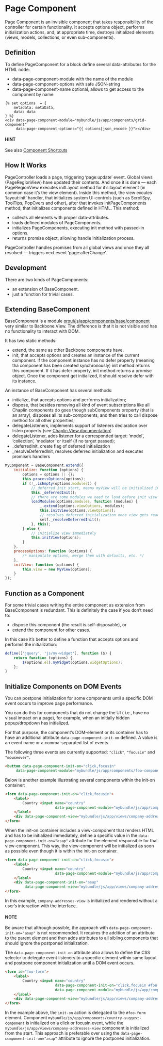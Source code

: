 <a id="dev-doc-frontend-page-component"></a>

# Page Component

Page Component is an invisible component that takes responsibility of the controller for certain functionality. It accepts options object, performs initialization actions, and, at appropriate time, destroys initialized elements (views, models, collections, or even sub-components).

## Definition

To define PageComponent for a block define several data-attributes for the HTML node:

- data-page-component-module with the name of the module
- data-page-component-options with safe JSON-string
- data-page-component-name optional, allows to get access to the component by name

```twig
{% set options  = {
    metadata: metaData,
    data: data
} %}
<div data-page-component-module="mybundle/js/app/components/grid-component"
     data-page-component-options="{{ options|json_encode }}"></div>
```

#### HINT
See also [Component Shortcuts](component-shortcuts.md#dev-doc-frontend-component-shortcuts)

## How It Works

PageController loads a page, triggering ‘page:update’ event. Global views (PageRegionView) have updated their contents. And once it is done — each PageRegionView executes initLayout method for it’s layout element (in common case it’s the view element). Inside this method, the view excutes ‘layout:init’ handler, that initializes system UI-controls (such as ScrollSpy, ToolTips, PopOvers and other), after that invokes initPageComponents method, that initializes components defined in HTML. This method:

- collects all elements with proper data-attributes.
- loads defined modules of PageComponents.
- initializes PageComponents, executing init method with passed-in options.
- returns promise object, allowing handle initialization process.

PageController handles promises from all global views and once they all resolved — triggers next event ‘page:afterChange’.

## Development

There are two kinds of PageComponents:

- an extension of BaseComponent.
- just a function for trivial cases.

## Extending BaseComponent

BaseComponent is a module <a href="https://github.com/oroinc/platform/blob/5.0/src/Oro/Bundle/UIBundle/Resources/public/js/app/components/base/component.js" target="_blank">oroui/js/app/components/base/component</a> very similar to Backbone.View. The difference is that it is not visible and has no functionality to interact with DOM.

It has two static methods:

- extend, the same as other Backbone components have.
- init, that accepts options and creates an instance of the current component. If the component instance has no defer property (meaning tha component has been created synchronously) init method returns this component. If it has defer property, init method returns a promise object. Once the component get initialized, it should resolve defer with its instance.

An instance of BaseComponent has several methods:

- initialize, that accepts options and performs initialization;
- dispose, that besides removing all kind of event subscriptions like all Chaplin components do goes though subComponents property (that is an array), disposes all its sub-components, and then tries to call dispose method for all other properties;
- delegateListeners, implements support of listeners declaration over listen property (see <a href="http://docs.chaplinjs.org/chaplin.view.html#toc_5" target="_blank">Chaplin.View documentation</a>)
- delegateListener, adds listener for a corresponded target: ‘model’, ‘collection’, ‘mediator’ or itself (if no target passed);
- \_deferredInit, create flag of deferred initialization
- \_resolveDeferredInit, resolves deferred initialization and executes promise’s handlers

```javascript
MyComponent = BaseComponent.extend({
    initialize: function (options) {
        options = options || {};
        this.processOptions(options);
        if (!_.isEmpty(options.modules)) {
            // deferred init start, means myView will be initialized in async way
            this._deferredInit();
            // there are some modules we need to load before init view
            loadModules(options.modules, function (modules) {
                _.extend(options.viewOptions, modules);
                this.initView(options.viewOptions);
                // resolves deferred initialization once view gets ready
                self._resolveDeferredInit();
            }, this);
        } else {
            // initialize view immediately
            this.initView(options);
        }
    },
    processOptions: function (options) {
        /* manipulate options, merge them with defaults, etc. */
    },
    initView: function (options) {
        this.view = new MyView(options);
    }
});
```

## Function as a Component

For some trivial cases writing the entire component as extension from BaseComponent is redundant. This is definitely the case if you don’t need to:

- dispose this component (the result is self-disposable), or
- extend the component for other cases.

In this case it’s better to define a function that accepts options and performs the initialization:

```javascript
define(['jquery', 'js/my-widget'], function ($) {
    return function (options) {
        $(options.el).myWidget(options.widgetOptions);
    };
}
```

## Initialize Components on DOM Events

You can postpone initialization for some components until a specific DOM event occurs to improve page performance.

You can do this for components that do not change the UI ( i.e., have no visual impact on a page), for example, when an initially hidden popup/dropdown has initialized.

For that purpose, the component’s DOM-element or its container has to have an additional attribute `data-page-component-init-on` defined. A value is an event name or a comma-separated list of events.

The following three events are currently supported: `"click"`, `"focusin"` and `"mouseover"`.

```html
<button data-page-component-init-on="click,focusin"
     data-page-component-module="mybundle/js/app/components/foo-component">Show more...</button>
```

Below is another example illustrating several components within the init-on container:

```html
<form data-page-component-init-on="click,focusin">
    <label>
        Country <input name="country"
                       data-page-component-module="mybundle/js/app/components/country-suggest-component"/>
    </label>
    <div data-page-component-view="mybundle/js/app/views/company-addresses-view"></div>
</form>
```

When the init-on container includes a view-component that renders HTML and has to be initialized immediately, define a specific value in the `data-page-component-init-on="asap"` attribute for the element responsible for that view-component. This way, the view-component will be initialized as soon as possible even though it is within the init-on container.

```html
<form data-page-component-init-on="click,focusin">
    <label>
        Country <input name="country"
                       data-page-component-module="mybundle/js/app/components/country-suggest-component"/>
    </label>
    <div data-page-component-init-on="asap"
         data-page-component-view="mybundle/js/app/views/company-addresses-view"></div>
</form>
```

In this example, `company-addresses-view` is initialized and rendered without a user’s interaction with the interface.

#### NOTE
Be aware that although possible, the approach with `data-page-component-init-on="asap"` is not recommended. It requires the addition of an attribute to the parent element and then adds attributes to all sibling components that should ignore the postponed initialization.

The `data-page-component-init-on` attribute also allows to define the CSS selector to delegate event listeners to a specific element within same layout and postpone component initialization until a DOM event occurs.

```html
<form id="foo-form">
    <label>
        Country <input name="country"
                       data-page-component-init-on="click,focusin #foo-form"
                       data-page-component-module="mybundle/js/app/components/country-suggest-component"/>
    </label>
    <div data-page-component-view="mybundle/js/app/views/company-addresses-view"></div>
</form>
```

In the example above, the `init-on` action is delegated to the `#foo-form` element. Component `mybundle/js/app/components/country-suggest-component` is initialized on a click or focusin event, while the  `mybundle/js/app/views/company-addresses-view` component is initialized from the start.
This approach is preferable over using the `data-page-component-init-on="asap"` attribute to ignore the postponed initialization.

<!-- Frontend -->
